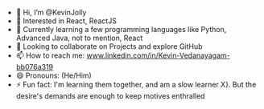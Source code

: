 - 👋 Hi, I’m @KevinJolly
- 👀 Interested in React, ReactJS
- 🌱 Currently learning a few programming languages like Python, Advanced Java, not to mention, React
- 💞️ Looking to collaborate on Projects and explore GitHub
- 📫 How to reach me: www.linkedin.com/in/Kevin-Vedanayagam-bb076a319
- 😄 Pronouns: (He/Him)
- ⚡ Fun fact: I'm learning them together, and am a slow learner X}. But the desire's demands are enough to keep motives enthralled 

<!---
KevinJolly2415/KevinJolly2415 is a ✨ special ✨ repository because its `README.md` (this file) appears on your GitHub profile.
You can click the Preview link to take a look at your changes.
--->
